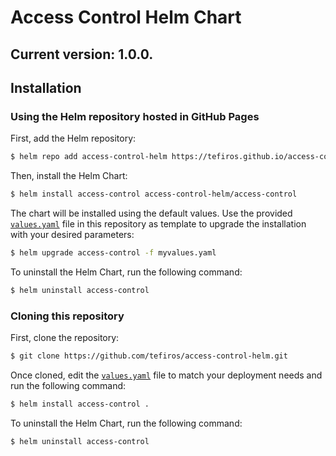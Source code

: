 # Access Control Helm Chart

## Current version: 1.0.0.

## Installation

### Using the Helm repository hosted in GitHub Pages

First, add the Helm repository:

```bash
$ helm repo add access-control-helm https://tefiros.github.io/access-control-helm/
```

Then, install the Helm Chart:

```bash
$ helm install access-control access-control-helm/access-control
```

The chart will be installed using the default values. Use the provided [`values.yaml`](values.yaml) file in this repository as template to upgrade the installation with your desired parameters:

```bash
$ helm upgrade access-control -f myvalues.yaml
```

To uninstall the Helm Chart, run the following command:

```bash
$ helm uninstall access-control
```

### Cloning this repository

First, clone the repository:

```bash
$ git clone https://github.com/tefiros/access-control-helm.git
```

Once cloned, edit the [`values.yaml`](values.yaml) file to match your deployment needs and run the following command:

```bash
$ helm install access-control .
```

To uninstall the Helm Chart, run the following command:

```bash
$ helm uninstall access-control
```
